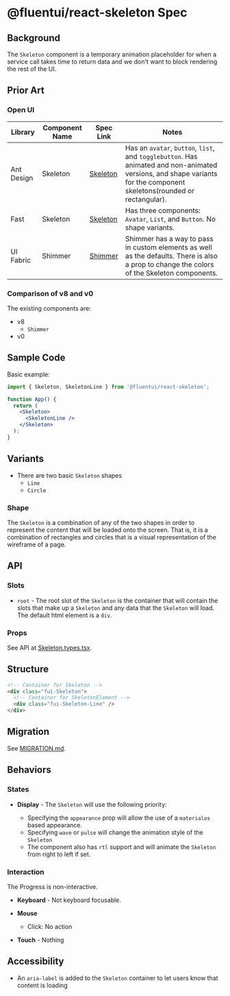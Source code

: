 # @fluentui/react-skeleton Spec

## Background

The `Skeleton` component is a temporary animation placeholder for when a service call takes time to return data and we don't want to block rendering the rest of the UI.

## Prior Art

### Open UI

| Library    | Component Name | Spec Link                                                                       | Notes                                                                                                                                                                  |
| ---------- | -------------- | ------------------------------------------------------------------------------- | ---------------------------------------------------------------------------------------------------------------------------------------------------------------------- |
| Ant Design | Skeleton       | [Skeleton](https://ant.design/components/skeleton/)                             | Has an `avatar`, `button`, `list`, and `togglebutton`. Has animated and non-animated versions, and shape variants for the component skeletons(rounded or rectangular). |
| Fast       | Skeleton       | [Skeleton](https://explore.fast.design/components/fast-progress)                | Has three components: `Avatar`, `List`, and `Button`. No shape variants.                                                                                               |
| UI Fabric  | Shimmer        | [Shimmer](https://developer.microsoft.com/en-us/fluentui#/controls/web/shimmer) | Shimmer has a way to pass in custom elements as well as the defaults. There is also a prop to change the colors of the Skeleton components.                            |

### Comparison of v8 and v0

The existing components are:

- v8
  - `Shimmer`
- v0

## Sample Code

Basic example:

```jsx
import { Skeleton, SkeletonLine } from '@fluentui/react-skeleton';

function App() {
  return (
    <Skeleton>
      <SkeletonLine />
    </Skeleton>
  );
}
```

## Variants

- There are two basic `Skeleton` shapes
  - `Line`
  - `Circle`

### Shape

The `Skeleton` is a combination of any of the two shapes in order to represent the content that will be loaded onto the screen. That is, it is a combination of rectangles and circles that is a visual representation of the wireframe of a page.

## API

### Slots

- `root` - The root slot of the `Skeleton` is the container that will contain the slots that make up a `Skeleton` and any data that the `Skeleton` will load. The default html element is a `div`.

### Props

See API at [Skeleton.types.tsx]().

## Structure

```html
<!-- Container for Skeleton -->
<div class="fui-Skeleton">
  <!-- Container for SkeletonElement -->
  <div class="fui-Skeleton-Line" />
</div>
```

## Migration

See [MIGRATION.md](./MIGRATION.md).

## Behaviors

### States

- **Display** - The `Skeleton` will use the following priority:

  - Specifying the `appearance` prop will allow the use of a `materialos` based appearance.
  - Specifying `wave` or `pulse` will change the animation style of the `Skeleton`
  - The component also has `rtl` support and will animate the `Skeleton` from right to left if set.

### Interaction

The Progress is non-interactive.

- **Keyboard** - Not keyboard focusable.
- **Mouse**

  - Click: No action

- **Touch** - Nothing

## Accessibility

- An `aria-label` is added to the `Skeleton` container to let users know that content is loading
